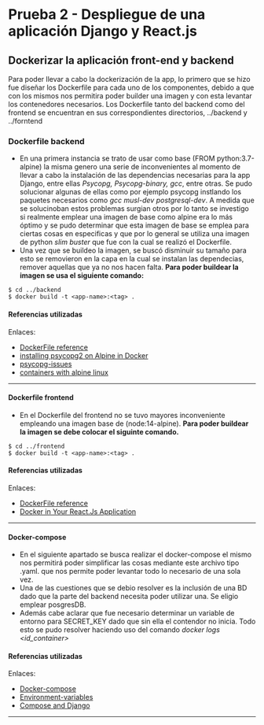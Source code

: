 # Prueba 2 - Despliegue de una aplicación Django y React.js

## Dockerizar la aplicación front-end y backend

Para poder llevar a cabo la dockerización de la app, lo primero que se hizo fue diseñar los Dockerfile para cada uno de los componentes, debido a que con los mismos nos permitira poder builder una imagen y con esta levantar los contenedores necesarios.
Los Dockerfile tanto del backend como del frontend se encuentran en sus correspondientes directorios, ../backend y ../forntend

### Dockerfile backend
- En una primera instancia se trato de usar como base (FROM python:3.7-alpine) la misma genero una serie de inconvenientes al momento de llevar a cabo la instalación de las dependencias necesarias para la app Django, entre ellas *Psycopg, Psycopg-binary, gcc*, entre otras. Se pudo solucionar algunas de ellas como por ejemplo psycopg instlando los paquetes necesarios como  *gcc musl-dev postgresql-dev*. A medida que se solucinoban estos problemas surgian otros por lo tanto se investigo si realmente emplear una imagen de base como alpine era lo más óptimo y se pudo determinar que esta imagen de base se emplea para ciertas cosas en especificas y que por lo general se utiliza una imagen de python *slim buster* que fue con la cual se realizó el Dockerfile.
- Una vez que se buildeo la imagen, se buscó disminuir su tamaño para esto se removieron en la capa en la cual se instalan las dependecias, remover aquellas que ya no nos hacen falta.
**Para poder buildear la imagen se usa el siguiente comando:**
```shell
$ cd ../backend
$ docker build -t <app-name>:<tag> .
```

#### Referencias utilizadas
Enlaces:
- [DockerFile reference](https://docs.docker.com/engine/reference/builder/)
- [installing psycopg2 on Alpine in Docker](https://stackoverflow.com/questions/46711990/error-pg-config-executable-not-found-when-installing-psycopg2-on-alpine-in-dock)
- [psycopg-issues](https://github.com/psycopg/psycopg2/issues/684)
- [containers with alpine linux](https://shivering-isles.com/docker-minimize-your-containers-with-alpine-linux)
---

#### Dockerfile frontend
- En el Dockerfile del frontend no se tuvo mayores inconveniente empleando una imagen base de (node:14-alpine).
**Para poder buildear la imagen se debe colocar el siguinte comando.**

```shell
$ cd ../frontend
$ docker build -t <app-name>:<tag> .
```

#### Referencias utilizadas
Enlaces:
- [DockerFile reference](https://docs.docker.com/engine/reference/builder/)
- [Docker in Your React.Js Application](https://medium.com/geekculture/getting-started-with-docker-in-your-react-js-application-the-basics-6e5300cf749d)
---

#### Docker-compose
- En el siguiente apartado se busca realizar el docker-compose el mismo nos permitirá poder simplificar las cosas mediante este archivo tipo .yaml. que nos permite poder levantar todo lo necesario de una sola vez.
- Una de las cuestiones que se debio resolver es la inclusión de una BD dado que la parte del backend necesita poder utilizar una. Se eligio emplear posgresDB.
- Además cabe aclarar que fue necesario determinar un variable de entorno para SECRET_KEY dado que sin ella el contendor no inicia. Todo esto se pudo resolver haciendo uso del comando *docker logs <id_container>*

#### Referencias utilizadas
Enlaces:
- [Docker-compose](https://docs.docker.com/compose/)
- [Environment-variables](https://docs.docker.com/compose/environment-variables/)
- [Compose and Django](https://docs.docker.com/samples/django/)
---

